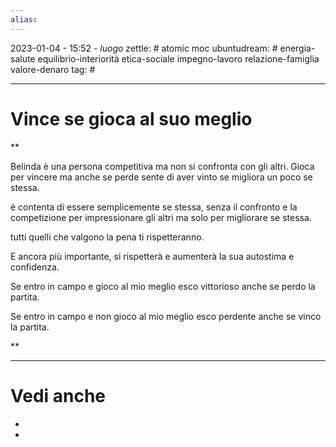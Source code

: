 ```yaml
---
alias: 
---
```

2023-01-04 - 15:52 - *luogo*
zettle: # atomic moc
ubuntudream: # energia-salute equilibrio-interiorità etica-sociale impegno-lavoro relazione-famiglia valore-denaro 
tag: #

---
# Vince se gioca al suo meglio


**

Belinda è una persona competitiva ma non si confronta con gli altri. Gioca per vincere ma anche se perde sente di aver vinto se migliora un poco se stessa.

è contenta di essere semplicemente se stessa, senza il confronto e la competizione per impressionare gli altri ma solo per migliorare se stessa.

tutti quelli che valgono la pena ti rispetteranno.

E ancora più importante, si rispetterà e aumenterà la sua autostima e confidenza.

  

Se entro in campo e gioco al mio meglio esco vittorioso anche se perdo la partita.

Se entro in campo e non gioco al mio meglio esco perdente anche se vinco la partita.

**


---
# Vedi anche
- 
- 